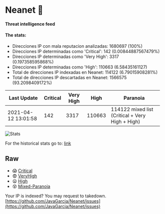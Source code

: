 # Neanet :hocho:
#### Threat intelligence feed
#### The stats:

- Direcciones IP con mala reputacion analizadas: 1680697 (100%)
- Direcciones IP determinadas como 'Critical':  142 (0.00844887567479%)
- Direcciones IP determinadas como 'Very High':  3317 (0.197358595868%)
- Direcciones IP determinadas como 'High':  110663 (6.58435161127)
- Total de direcciones IP indexadas en Neanet:  114122 (6.79015908281%)
- Total de direcciones IP descartadas en Neanet:  1566575 (93.2098409172%)

| Last Update | Critical | Very High | High | Paranoia |
| --- | --- | --- | --- | --- |
| 2021-04-12 13:01:58 | 142 | 3317 | 110663 | 114122 mixed list (Critical + Very High + High)|

![Stats](https://docs.google.com/spreadsheets/d/e/2PACX-1vSnaNMIXVabIpDJjufMlzH7poXnshF3mgd8Is1g9ytUEzVsP5my4Trn8f-xkoLLQ38xpL3HtmUexLo6/pubchart?oid=501124687&format=image)

For the historical stats go to: [link](/stats.csv)
## Raw
- :scream: [Critical](https://raw.githubusercontent.com/JavaGarcia/Neanet/master/blacklists/neanet_critical.txt)
- :fearful: [VeryHigh](https://raw.githubusercontent.com/JavaGarcia/Neanet/master/blacklists/neanet_veryHigh.txtt)
- :frowning: [High](https://raw.githubusercontent.com/JavaGarcia/Neanet/master/blacklists/neanet_high.txt)
- :dizzy_face: [Mixed-Paranoia](https://raw.githubusercontent.com/JavaGarcia/Neanet/master/blacklists/neanet_all.txt)


Your IP is indexed? You may request to takedown. [https://github.com/JavaGarcia/Neanet/issues](https://github.com/JavaGarcia/Neanet/issues)



































































































































































































































































































































































































































































































































































































































































































































































































































































































































































































































































































































































































































































































































































































































































































































































































































































































































































































































































































































































































































































































































































































































































































































































































































































































































































































































































































































































































































































































































































































































































































































































































































































































































































































































































































































































































































































































































































































































































































































































































































































































































































































































































































































































































































































































































































































































































































































































































































































































































































































































































































































































































































































































































































































































































































































































































































































































































































